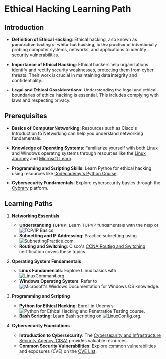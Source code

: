 # Ethical Hacking Learning Path

## Introduction
- **Definition of Ethical Hacking**: Ethical hacking, also known as penetration testing or white-hat hacking, is the practice of intentionally probing computer systems, networks, and applications to identify security vulnerabilities.

- **Importance of Ethical Hacking**: Ethical hackers help organizations identify and rectify security weaknesses, protecting them from cyber threats. Their work is crucial in maintaining data integrity and confidentiality.

- **Legal and Ethical Considerations**: Understanding the legal and ethical boundaries of ethical hacking is essential. This includes complying with laws and respecting privacy.

## Prerequisites
- **Basics of Computer Networking**: Resources such as Cisco's [Introduction to Networking](https://www.netacad.com/courses/intro-net) can help you understand networking fundamentals.

- **Knowledge of Operating Systems**: Familiarize yourself with both Linux and Windows operating systems through resources like the [Linux Journey](https://linuxjourney.com/) and [Microsoft Learn](https://learn.microsoft.com/en-us/).

- **Programming and Scripting Skills**: Learn Python for ethical hacking using resources like [Codecademy's Python Course](https://www.codecademy.com/learn/learn-python-3).

- **Cybersecurity Fundamentals**: Explore cybersecurity basics through the [Cybrary](https://www.cybrary.it/) platform.

## Learning Paths
1. **Networking Essentials**
   - **Understanding TCP/IP**: Learn TCP/IP fundamentals with the help of ![TCP/IP Basics](URL_TO_IMAGE).
   - **Subnetting and IP Addressing**: Practice subnetting using ![SubnettingPractice.com](URL_TO_IMAGE).
   - **Routing and Switching**: Cisco's [CCNA Routing and Switching](https://www.cisco.com/c/en/us/training-events/training-certifications/certifications/associate/ccna.html) certification covers these topics.

2. **Operating System Fundamentals**
   - **Linux Fundamentals**: Explore Linux basics with ![LinuxCommand.org](URL_TO_IMAGE).
   - **Windows Operating System**: Refer to ![Microsoft's Windows Documentation](URL_TO_IMAGE) for Windows OS knowledge.

3. **Programming and Scripting**
   - **Python for Ethical Hacking**: Enroll in Udemy's ![Python for Ethical Hacking and Penetration Testing](URL_TO_IMAGE) course.
   - **Bash Scripting**: Learn Bash scripting on ![LinuxConfig.org](URL_TO_IMAGE).

4. **Cybersecurity Foundations**
   - **Introduction to Cybersecurity**: The [Cybersecurity and Infrastructure Security Agency (CISA)](https://www.cisa.gov/cybersecurity) provides valuable resources.
   - **Common Security Vulnerabilities**: Explore common vulnerabilities and exposures (CVE) on the [CVE List](https://cve.mitre.org/).


